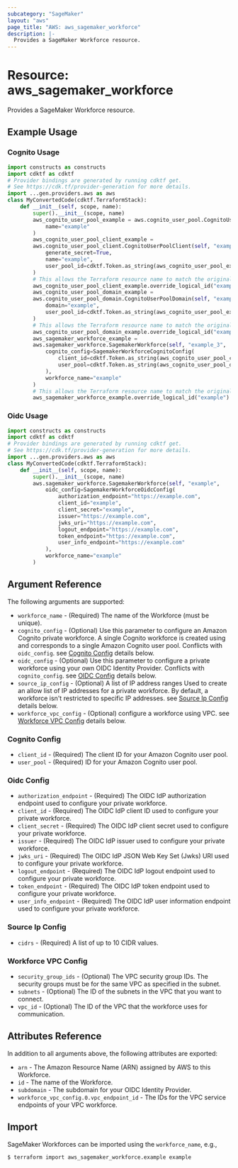 ```yaml
---
subcategory: "SageMaker"
layout: "aws"
page_title: "AWS: aws_sagemaker_workforce"
description: |-
  Provides a SageMaker Workforce resource.
---
```


# Resource: aws_sagemaker_workforce

Provides a SageMaker Workforce resource.

## Example Usage

### Cognito Usage

```python
import constructs as constructs
import cdktf as cdktf
# Provider bindings are generated by running cdktf get.
# See https://cdk.tf/provider-generation for more details.
import ...gen.providers.aws as aws
class MyConvertedCode(cdktf.TerraformStack):
    def __init__(self, scope, name):
        super().__init__(scope, name)
        aws_cognito_user_pool_example = aws.cognito_user_pool.CognitoUserPool(self, "example",
            name="example"
        )
        aws_cognito_user_pool_client_example =
        aws.cognito_user_pool_client.CognitoUserPoolClient(self, "example_1",
            generate_secret=True,
            name="example",
            user_pool_id=cdktf.Token.as_string(aws_cognito_user_pool_example.id)
        )
        # This allows the Terraform resource name to match the original name. You can remove the call if you don't need them to match.
        aws_cognito_user_pool_client_example.override_logical_id("example")
        aws_cognito_user_pool_domain_example =
        aws.cognito_user_pool_domain.CognitoUserPoolDomain(self, "example_2",
            domain="example",
            user_pool_id=cdktf.Token.as_string(aws_cognito_user_pool_example.id)
        )
        # This allows the Terraform resource name to match the original name. You can remove the call if you don't need them to match.
        aws_cognito_user_pool_domain_example.override_logical_id("example")
        aws_sagemaker_workforce_example =
        aws.sagemaker_workforce.SagemakerWorkforce(self, "example_3",
            cognito_config=SagemakerWorkforceCognitoConfig(
                client_id=cdktf.Token.as_string(aws_cognito_user_pool_client_example.id),
                user_pool=cdktf.Token.as_string(aws_cognito_user_pool_domain_example.user_pool_id)
            ),
            workforce_name="example"
        )
        # This allows the Terraform resource name to match the original name. You can remove the call if you don't need them to match.
        aws_sagemaker_workforce_example.override_logical_id("example")
```

### Oidc Usage

```python
import constructs as constructs
import cdktf as cdktf
# Provider bindings are generated by running cdktf get.
# See https://cdk.tf/provider-generation for more details.
import ...gen.providers.aws as aws
class MyConvertedCode(cdktf.TerraformStack):
    def __init__(self, scope, name):
        super().__init__(scope, name)
        aws.sagemaker_workforce.SagemakerWorkforce(self, "example",
            oidc_config=SagemakerWorkforceOidcConfig(
                authorization_endpoint="https://example.com",
                client_id="example",
                client_secret="example",
                issuer="https://example.com",
                jwks_uri="https://example.com",
                logout_endpoint="https://example.com",
                token_endpoint="https://example.com",
                user_info_endpoint="https://example.com"
            ),
            workforce_name="example"
        )
```

## Argument Reference

The following arguments are supported:

* `workforce_name` - (Required) The name of the Workforce (must be unique).
* `cognito_config` - (Optional) Use this parameter to configure an Amazon Cognito private workforce. A single Cognito workforce is created using and corresponds to a single Amazon Cognito user pool. Conflicts with `oidc_config`. see [Cognito Config](#cognito-config) details below.
* `oidc_config` - (Optional) Use this parameter to configure a private workforce using your own OIDC Identity Provider. Conflicts with `cognito_config`. see [OIDC Config](#oidc-config) details below.
* `source_ip_config` - (Optional) A list of IP address ranges Used to create an allow list of IP addresses for a private workforce. By default, a workforce isn't restricted to specific IP addresses. see [Source Ip Config](#source-ip-config) details below.
* `workforce_vpc_config` - (Optional) configure a workforce using VPC. see [Workforce VPC Config](#workforce-vpc-config) details below.

### Cognito Config

* `client_id` - (Required) The client ID for your Amazon Cognito user pool.
* `user_pool` - (Required) ID for your Amazon Cognito user pool.

### Oidc Config

* `authorization_endpoint` - (Required) The OIDC IdP authorization endpoint used to configure your private workforce.
* `client_id` - (Required) The OIDC IdP client ID used to configure your private workforce.
* `client_secret` - (Required) The OIDC IdP client secret used to configure your private workforce.
* `issuer` - (Required) The OIDC IdP issuer used to configure your private workforce.
* `jwks_uri` - (Required) The OIDC IdP JSON Web Key Set (Jwks) URI used to configure your private workforce.
* `logout_endpoint` - (Required) The OIDC IdP logout endpoint used to configure your private workforce.
* `token_endpoint` - (Required) The OIDC IdP token endpoint used to configure your private workforce.
* `user_info_endpoint` - (Required) The OIDC IdP user information endpoint used to configure your private workforce.

### Source Ip Config

* `cidrs` - (Required) A list of up to 10 CIDR values.

### Workforce VPC Config

* `security_group_ids` - (Optional) The VPC security group IDs. The security groups must be for the same VPC as specified in the subnet.
* `subnets` - (Optional) The ID of the subnets in the VPC that you want to connect.
* `vpc_id` - (Optional) The ID of the VPC that the workforce uses for communication.

## Attributes Reference

In addition to all arguments above, the following attributes are exported:

* `arn` - The Amazon Resource Name (ARN) assigned by AWS to this Workforce.
* `id` - The name of the Workforce.
* `subdomain` - The subdomain for your OIDC Identity Provider.
* `workforce_vpc_config.0.vpc_endpoint_id` - The IDs for the VPC service endpoints of your VPC workforce.

## Import

SageMaker Workforces can be imported using the `workforce_name`, e.g.,

```
$ terraform import aws_sagemaker_workforce.example example
```

<!-- cache-key: cdktf-0.17.0-pre.15 input-19014fd01713b1b8a0ca9c303b161e741ded8c7c793a7910d7a47fcce78db42f -->